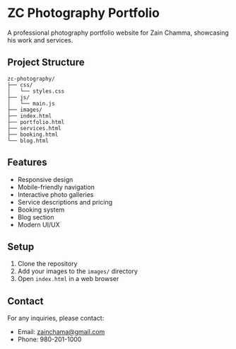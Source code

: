 # ZC Photography Portfolio

A professional photography portfolio website for Zain Chamma, showcasing his work and services.

## Project Structure

```
zc-photography/
├── css/
│   └── styles.css
├── js/
│   └── main.js
├── images/
├── index.html
├── portfolio.html
├── services.html
├── booking.html
└── blog.html
```

## Features

- Responsive design
- Mobile-friendly navigation
- Interactive photo galleries
- Service descriptions and pricing
- Booking system
- Blog section
- Modern UI/UX

## Setup

1. Clone the repository
2. Add your images to the `images/` directory
3. Open `index.html` in a web browser

## Contact

For any inquiries, please contact:
- Email: zainchama@gmail.com
- Phone: 980-201-1000
